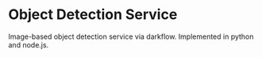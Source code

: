 # Object Detection Service
Image-based object detection service via darkflow. Implemented in python and node.js.
